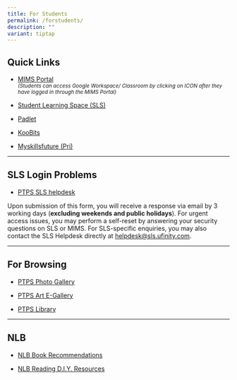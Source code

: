 ```yaml
---
title: For Students
permalink: /forstudents/
description: ""
variant: tiptap
---
```

<h2>Quick Links</h2>
<ul data-tight="true" class="tight">
<li>
<p><a href="https://idp.mims.moe.gov.sg/" rel="noopener noreferrer nofollow" target="_blank">MIMS Portal</a>
<br><em><sub>(Students can access Google Workspace/ Classroom by clicking on ICON after they have logged in through the MIMS Portal)</sub></em>
</p>
</li>
<li>
<p><a href="https://vle.learning.moe.edu.sg/login" rel="noopener noreferrer nofollow" target="_blank">Student Learning Space (SLS)</a>
</p>
</li>
<li>
<p><a href="https://padlet.com/" rel="noopener noreferrer nofollow" target="_blank">Padlet</a>
</p>
</li>
<li>
<p><a href="https://member.koobits.com/" rel="noopener noreferrer nofollow" target="_blank">KooBits</a>
</p>
</li>
<li>
<p><a href="https://go.gov.sg/mysfpri" rel="noopener noreferrer nofollow" target="_blank">Myskillsfuture (Pri)</a>
</p>
</li>
</ul>
<hr>
<h2>SLS Login Problems</h2>
<ul data-tight="true" class="tight">
<li>
<p><a href="https://form.gov.sg/6086551d3e784500119356d1" rel="noopener noreferrer nofollow" target="_blank">PTPS SLS helpdesk</a>
</p>
</li>
</ul>
<p></p>
<p>Upon submission of this form, you will receive a response via email by
3 working days (<strong>excluding weekends and public holidays</strong>).
For urgent access issues, you may perform a self-reset by answering your
security questions on SLS or MIMS. For SLS-specific enquiries, you may
also contact the SLS Helpdesk directly at <a href="mailto:helpdesk@sls.ufinity.com" rel="noopener noreferrer nofollow" target="_blank"><u>helpdesk@sls.ufinity.com</u></a>.</p>
<hr>
<h2>For Browsing</h2>
<ul data-tight="true" class="tight">
<li>
<p><a href="https://www.peitongpri.moe.edu.sg/our-gallery/photo-gallery/" rel="noopener noreferrer nofollow" target="_blank">PTPS Photo Gallery</a>
</p>
</li>
<li>
<p><a href="https://sites.google.com/moe.edu.sg/ptpsart" rel="noopener noreferrer nofollow" target="_blank">PTPS Art E-Gallery</a>
</p>
</li>
<li>
<p><a href="https://schoolibrary.moe.edu.sg/peitongpri" rel="noopener noreferrer nofollow" target="_blank">PTPS Library</a>
</p>
</li>
</ul>
<hr>
<h2>NLB</h2>
<ul data-tight="true" class="tight">
<li>
<p><a href="https://childrenandteens.nlb.gov.sg/book-recommendations/recommend-primary/" rel="noopener noreferrer nofollow" target="_blank">NLB Book Recommendations</a>
</p>
</li>
<li>
<p><a href="https://childrenandteens.nlb.gov.sg/diy-resources/primary/primary-main/" rel="noopener noreferrer nofollow" target="_blank">NLB Reading D.I.Y. Resources</a>
</p>
</li>
</ul>
<p></p>
